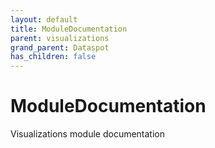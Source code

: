 ```yaml
---
layout: default
title: ModuleDocumentation
parent: visualizations
grand_parent: Dataspot
has_children: false
---
```


# ModuleDocumentation

Visualizations module documentation
